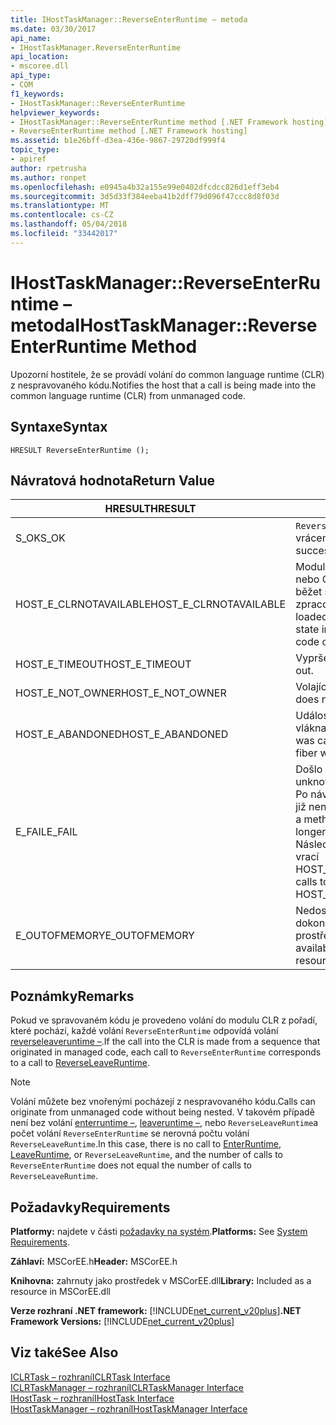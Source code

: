 ```yaml
---
title: IHostTaskManager::ReverseEnterRuntime – metoda
ms.date: 03/30/2017
api_name:
- IHostTaskManager.ReverseEnterRuntime
api_location:
- mscoree.dll
api_type:
- COM
f1_keywords:
- IHostTaskManager::ReverseEnterRuntime
helpviewer_keywords:
- IHostTaskManager::ReverseEnterRuntime method [.NET Framework hosting]
- ReverseEnterRuntime method [.NET Framework hosting]
ms.assetid: b1e26bff-d3ea-436e-9867-29720df999f4
topic_type:
- apiref
author: rpetrusha
ms.author: ronpet
ms.openlocfilehash: e0945a4b32a155e99e0402dfcdcc826d1eff3eb4
ms.sourcegitcommit: 3d5d33f384eeba41b2dff79d096f47ccc8d8f03d
ms.translationtype: MT
ms.contentlocale: cs-CZ
ms.lasthandoff: 05/04/2018
ms.locfileid: "33442017"
---
```

# <a name="ihosttaskmanagerreverseenterruntime-method"></a><span data-ttu-id="ccae3-102">IHostTaskManager::ReverseEnterRuntime – metoda</span><span class="sxs-lookup"><span data-stu-id="ccae3-102">IHostTaskManager::ReverseEnterRuntime Method</span></span>
<span data-ttu-id="ccae3-103">Upozorní hostitele, že se provádí volání do common language runtime (CLR) z nespravovaného kódu.</span><span class="sxs-lookup"><span data-stu-id="ccae3-103">Notifies the host that a call is being made into the common language runtime (CLR) from unmanaged code.</span></span>  
  
## <a name="syntax"></a><span data-ttu-id="ccae3-104">Syntaxe</span><span class="sxs-lookup"><span data-stu-id="ccae3-104">Syntax</span></span>  
  
```  
HRESULT ReverseEnterRuntime ();  
```  
  
## <a name="return-value"></a><span data-ttu-id="ccae3-105">Návratová hodnota</span><span class="sxs-lookup"><span data-stu-id="ccae3-105">Return Value</span></span>  
  
|<span data-ttu-id="ccae3-106">HRESULT</span><span class="sxs-lookup"><span data-stu-id="ccae3-106">HRESULT</span></span>|<span data-ttu-id="ccae3-107">Popis</span><span class="sxs-lookup"><span data-stu-id="ccae3-107">Description</span></span>|  
|-------------|-----------------|  
|<span data-ttu-id="ccae3-108">S_OK</span><span class="sxs-lookup"><span data-stu-id="ccae3-108">S_OK</span></span>|<span data-ttu-id="ccae3-109">`ReverseEnterRuntime` úspěšně vrácena.</span><span class="sxs-lookup"><span data-stu-id="ccae3-109">`ReverseEnterRuntime` returned successfully.</span></span>|  
|<span data-ttu-id="ccae3-110">HOST_E_CLRNOTAVAILABLE</span><span class="sxs-lookup"><span data-stu-id="ccae3-110">HOST_E_CLRNOTAVAILABLE</span></span>|<span data-ttu-id="ccae3-111">Modul CLR nebyla načtena do procesu nebo CLR je ve stavu, ve kterém nemůže běžet spravovaného kódu nebo úspěšně zpracovat volání.</span><span class="sxs-lookup"><span data-stu-id="ccae3-111">The CLR has not been loaded into a process, or the CLR is in a state in which it cannot run managed code or process the call successfully.</span></span>|  
|<span data-ttu-id="ccae3-112">HOST_E_TIMEOUT</span><span class="sxs-lookup"><span data-stu-id="ccae3-112">HOST_E_TIMEOUT</span></span>|<span data-ttu-id="ccae3-113">Vypršel časový limit volání.</span><span class="sxs-lookup"><span data-stu-id="ccae3-113">The call timed out.</span></span>|  
|<span data-ttu-id="ccae3-114">HOST_E_NOT_OWNER</span><span class="sxs-lookup"><span data-stu-id="ccae3-114">HOST_E_NOT_OWNER</span></span>|<span data-ttu-id="ccae3-115">Volající není vlastníkem zámek.</span><span class="sxs-lookup"><span data-stu-id="ccae3-115">The caller does not own the lock.</span></span>|  
|<span data-ttu-id="ccae3-116">HOST_E_ABANDONED</span><span class="sxs-lookup"><span data-stu-id="ccae3-116">HOST_E_ABANDONED</span></span>|<span data-ttu-id="ccae3-117">Událost byla zrušena při blokované vlákna nebo fiber čekal na něm.</span><span class="sxs-lookup"><span data-stu-id="ccae3-117">An event was canceled while a blocked thread or fiber was waiting on it.</span></span>|  
|<span data-ttu-id="ccae3-118">E_FAIL</span><span class="sxs-lookup"><span data-stu-id="ccae3-118">E_FAIL</span></span>|<span data-ttu-id="ccae3-119">Došlo k neznámému závažné selhání.</span><span class="sxs-lookup"><span data-stu-id="ccae3-119">An unknown catastrophic failure occurred.</span></span> <span data-ttu-id="ccae3-120">Po návratu metody E_FAIL modulu CLR již není použitelné v rámci procesu.</span><span class="sxs-lookup"><span data-stu-id="ccae3-120">When a method returns E_FAIL, the CLR is no longer usable within the process.</span></span> <span data-ttu-id="ccae3-121">Následující volání hostování metody vrací HOST_E_CLRNOTAVAILABLE.</span><span class="sxs-lookup"><span data-stu-id="ccae3-121">Subsequent calls to hosting methods return HOST_E_CLRNOTAVAILABLE.</span></span>|  
|<span data-ttu-id="ccae3-122">E_OUTOFMEMORY</span><span class="sxs-lookup"><span data-stu-id="ccae3-122">E_OUTOFMEMORY</span></span>|<span data-ttu-id="ccae3-123">Nedostatek paměti je k dispozici k dokončení přidělení požadovaný prostředek.</span><span class="sxs-lookup"><span data-stu-id="ccae3-123">Not enough memory is available to complete the requested resource allocation.</span></span>|  
  
## <a name="remarks"></a><span data-ttu-id="ccae3-124">Poznámky</span><span class="sxs-lookup"><span data-stu-id="ccae3-124">Remarks</span></span>  
 <span data-ttu-id="ccae3-125">Pokud ve spravovaném kódu je provedeno volání do modulu CLR z pořadí, které pochází, každé volání `ReverseEnterRuntime` odpovídá volání [reverseleaveruntime –](../../../../docs/framework/unmanaged-api/hosting/ihosttaskmanager-reverseleaveruntime-method.md).</span><span class="sxs-lookup"><span data-stu-id="ccae3-125">If the call into the CLR is made from a sequence that originated in managed code, each call to `ReverseEnterRuntime` corresponds to a call to [ReverseLeaveRuntime](../../../../docs/framework/unmanaged-api/hosting/ihosttaskmanager-reverseleaveruntime-method.md).</span></span>  
  
> [!NOTE]
>  <span data-ttu-id="ccae3-126">Volání můžete bez vnořenými pocházejí z nespravovaného kódu.</span><span class="sxs-lookup"><span data-stu-id="ccae3-126">Calls can originate from unmanaged code without being nested.</span></span> <span data-ttu-id="ccae3-127">V takovém případě není bez volání [enterruntime –](../../../../docs/framework/unmanaged-api/hosting/ihosttaskmanager-enterruntime-method.md), [leaveruntime –](../../../../docs/framework/unmanaged-api/hosting/ihosttaskmanager-leaveruntime-method.md), nebo `ReverseLeaveRuntime`a počet volání `ReverseEnterRuntime` se nerovná počtu volání `ReverseLeaveRuntime`.</span><span class="sxs-lookup"><span data-stu-id="ccae3-127">In this case, there is no call to [EnterRuntime](../../../../docs/framework/unmanaged-api/hosting/ihosttaskmanager-enterruntime-method.md), [LeaveRuntime](../../../../docs/framework/unmanaged-api/hosting/ihosttaskmanager-leaveruntime-method.md), or `ReverseLeaveRuntime`, and the number of calls to `ReverseEnterRuntime` does not equal the number of calls to `ReverseLeaveRuntime`.</span></span>  
  
## <a name="requirements"></a><span data-ttu-id="ccae3-128">Požadavky</span><span class="sxs-lookup"><span data-stu-id="ccae3-128">Requirements</span></span>  
 <span data-ttu-id="ccae3-129">**Platformy:** najdete v části [požadavky na systém](../../../../docs/framework/get-started/system-requirements.md).</span><span class="sxs-lookup"><span data-stu-id="ccae3-129">**Platforms:** See [System Requirements](../../../../docs/framework/get-started/system-requirements.md).</span></span>  
  
 <span data-ttu-id="ccae3-130">**Záhlaví:** MSCorEE.h</span><span class="sxs-lookup"><span data-stu-id="ccae3-130">**Header:** MSCorEE.h</span></span>  
  
 <span data-ttu-id="ccae3-131">**Knihovna:** zahrnuty jako prostředek v MSCorEE.dll</span><span class="sxs-lookup"><span data-stu-id="ccae3-131">**Library:** Included as a resource in MSCorEE.dll</span></span>  
  
 <span data-ttu-id="ccae3-132">**Verze rozhraní .NET framework:** [!INCLUDE[net_current_v20plus](../../../../includes/net-current-v20plus-md.md)]</span><span class="sxs-lookup"><span data-stu-id="ccae3-132">**.NET Framework Versions:** [!INCLUDE[net_current_v20plus](../../../../includes/net-current-v20plus-md.md)]</span></span>  
  
## <a name="see-also"></a><span data-ttu-id="ccae3-133">Viz také</span><span class="sxs-lookup"><span data-stu-id="ccae3-133">See Also</span></span>  
 [<span data-ttu-id="ccae3-134">ICLRTask – rozhraní</span><span class="sxs-lookup"><span data-stu-id="ccae3-134">ICLRTask Interface</span></span>](../../../../docs/framework/unmanaged-api/hosting/iclrtask-interface.md)  
 [<span data-ttu-id="ccae3-135">ICLRTaskManager – rozhraní</span><span class="sxs-lookup"><span data-stu-id="ccae3-135">ICLRTaskManager Interface</span></span>](../../../../docs/framework/unmanaged-api/hosting/iclrtaskmanager-interface.md)  
 [<span data-ttu-id="ccae3-136">IHostTask – rozhraní</span><span class="sxs-lookup"><span data-stu-id="ccae3-136">IHostTask Interface</span></span>](../../../../docs/framework/unmanaged-api/hosting/ihosttask-interface.md)  
 [<span data-ttu-id="ccae3-137">IHostTaskManager – rozhraní</span><span class="sxs-lookup"><span data-stu-id="ccae3-137">IHostTaskManager Interface</span></span>](../../../../docs/framework/unmanaged-api/hosting/ihosttaskmanager-interface.md)
